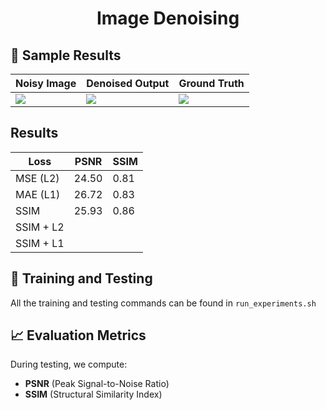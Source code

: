 # <p align="center"> Image Denoising</p>


## 📸 Sample Results

| Noisy Image | Denoised Output | Ground Truth |
|-------------|------------------|---------------|
| ![](outputs/test_outputs/0001_input.png) | ![](outputs/test_outputs/0001_output.png) | ![](outputs/test_outputs/0001_target.png) |

## Results
|    Loss   |  PSNR | SSIM |
|-----------|-------|------|
| MSE (L2)  | 24.50 | 0.81 |
| MAE (L1)  | 26.72 | 0.83 |
| SSIM      | 25.93 | 0.86 |
| SSIM + L2 |  |  |
| SSIM + L1 |  |  |

## 🎯 Training and Testing 

All the training and testing commands can be found in `run_experiments.sh`


## 📈 Evaluation Metrics

During testing, we compute:
- **PSNR** (Peak Signal-to-Noise Ratio)
- **SSIM** (Structural Similarity Index)
